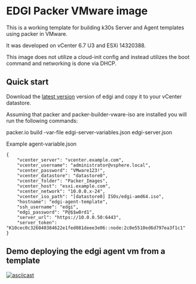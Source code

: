 # EDGI Packer VMware image

This is a working template for building k30s Server and Agent templates using packer in VMware.

It was developed on vCenter 6.7 U3 and ESXi 14320388.

This image does not utilize a cloud-init config and instead utilizes the boot command and networking is done via DHCP.

## Quick start

Download the [latest version](https://github.com/edgi-io/edgi-os/releases/latest) version of edgi and copy it to your vCenter datastore.

Assuming that packer and packer-builder-vware-iso are installed you will run the following commands:

packer.io build -var-file edgi-server-variables.json edgi-server.json

Example agent-variable.json

```
{
    "vcenter_server": "vcenter.example.com",
    "vcenter_username": "administrator@vsphere.local",
    "vcenter_password": "VMware123!",
    "vcenter_datastore": "datastore0",
    "vcenter_folder": "Packer_Images",
    "vcenter_host": "esxi.example.com",
    "vcenter_network": "10.0.0.x-24",
    "vcenter_iso_path": "[datastore0] ISOs/edgi-amd64.iso",
    "hostname": "edgi-agent-template",
    "ssh_username": "edgi",
    "edgi_password": "P@$$w0rd1",
    "server_url": "https://10.0.0.50:6443",
    "server_token": "K10cec0c326040384622e1fed081deee3e06::node:2c0e5510ed6d797ea3f1c1"
}
```

## Demo deploying the edgi agent vm from a template

[![asciicast](https://asciinema.org/a/73CNGRExNUaLDGA545Bczg770.svg)](https://asciinema.org/a/73CNGRExNUaLDGA545Bczg770)
